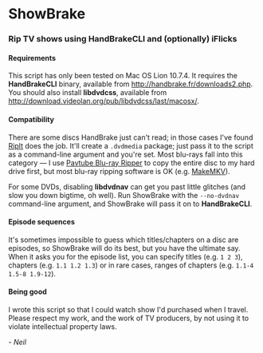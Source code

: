 # ShowBrake
### Rip TV shows using HandBrakeCLI and (optionally) iFlicks

#### Requirements

This script has only been tested on Mac OS Lion 10.7.4. It requires the **HandBrakeCLI** binary, available from <http://handbrake.fr/downloads2.php>. You should also install **libdvdcss**, available from <http://download.videolan.org/pub/libdvdcss/last/macosx/>.

#### Compatibility

There are some discs HandBrake just can't read; in those cases I've found [RipIt](http://thelittleappfactory.com/ripit/) does the job. It'll create a `.dvdmedia` package; just pass it to the script as a command-line argument and you're set. Most blu-rays fall into this category — I use [Pavtube Blu-ray Ripper](http://www.pavtube.com/blu-ray-ripper-mac/) to copy the entire disc to my hard drive first, but most blu-ray ripping software is OK (e.g. [MakeMKV](http://www.makemkv.com/)).

For some DVDs, disabling **libdvdnav** can get you past little glitches (and slow you down bigtime, oh well). Run ShowBrake with the `--no-dvdnav` command-line argument, and ShowBrake will pass it on to **HandBrakeCLI**.

#### Episode sequences

It's sometimes impossible to guess which titles/chapters on a disc are episodes, so ShowBrake will do its best, but you have the ultimate say. When it asks you for the episode list, you can specify titles (e.g. `1 2 3`), chapters (e.g. `1.1 1.2 1.3`) or in rare cases, ranges of chapters (e.g. `1.1-4 1.5-8 1.9-12`).

#### Being good

I wrote this script so that I could watch show I'd purchased when I travel. Please respect my work, and the work of TV producers, by not using it to violate intellectual property laws.

*- Neil*